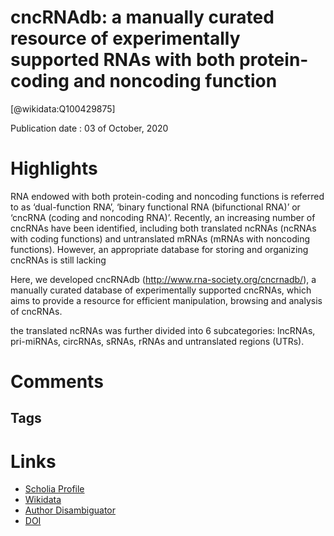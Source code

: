
cncRNAdb: a manually curated resource of experimentally supported RNAs with both protein-coding and noncoding function
======================================================================================================================
  
  [@wikidata:Q100429875]  
  
Publication date : 03 of October, 2020  

# Highlights

RNA endowed with both protein-coding and noncoding functions is referred to as ‘dual-function RNA’, ‘binary functional RNA (bifunctional RNA)’ or ‘cncRNA (coding and noncoding RNA)’. Recently, an increasing number of cncRNAs have been identified, including both translated ncRNAs (ncRNAs with coding functions) and untranslated mRNAs (mRNAs with noncoding functions). However, an appropriate database for storing and organizing cncRNAs is still lacking

Here, we developed cncRNAdb (http://www.rna-society.org/cncrnadb/), a manually curated database of experimentally supported cncRNAs, which aims to provide a resource for efficient manipulation, browsing and analysis of cncRNAs.


the translated ncRNAs was further divided into 6 subcategories: lncRNAs, pri-miRNAs, circRNAs, sRNAs, rRNAs and untranslated regions (UTRs).


# Comments

## Tags

# Links
  
 * [Scholia Profile](https://scholia.toolforge.org/work/Q100429875)  
 * [Wikidata](https://www.wikidata.org/wiki/Q100429875)  
 * [Author Disambiguator](https://author-disambiguator.toolforge.org/work_item_oauth.php?id=Q100429875&batch_id=&match=1&author_list_id=&doit=Get+author+links+for+work)  
 * [DOI](https://doi.org/10.1093/NAR/GKAA791)  
